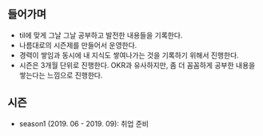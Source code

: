 ## 들어가며
- til에 맞게 그날 그날 공부하고 발전한 내용들을 기록한다.
- 나름대로의 시즌제를 만들어서 운영한다.
- 경력이 쌓임과 동시에 내 지식도 쌓여나가는 것을 기록하기 위해서 진행한다.
- 시즌은 3개월 단위로 진행한다. OKR과 유사하지만, 좀 더 꼼꼼하게 공부한 내용을 쌓는다는 느낌으로 진행한다.

## 시즌 
- season1 (2019. 06 - 2019. 09): 취업 준비
